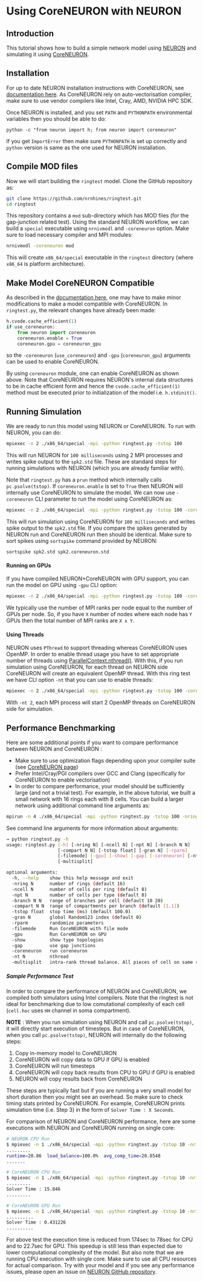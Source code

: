 # Using CoreNEURON with NEURON

## Introduction

This tutorial shows how to build a simple network model using [NEURON](https://www.neuron.yale.edu/neuron/) and simulating it using [CoreNEURON](https://github.com/BlueBrain/CoreNeuron).

## Installation

For up to date NEURON installation instructions with CoreNEURON, see [documentation here](https://github.com/neuronsimulator/nrn/blob/master/docs/coreneuron/installation.rst). As CoreNEURON rely on auto-vectorisation compiler, make sure to use vendor compilers like Intel, Cray, AMD, NVIDIA HPC SDK.

Once NEURON is installed, and you set `PATH` and `PYTHONPATH` environmental variables then you should be able to do:

```
python -c "from neuron import h; from neuron import coreneuron"
```

If you get `ImportError` then make sure `PYTHONPATH` is set up correctly and `python` version is same as the one used for NEURON installation.

## Compile MOD files

Now we will start building the `ringtest` model. Clone the GitHub repository as:

```bash
git clone https://github.com/nrnhines/ringtest.git
cd ringtest
```

This repository contains a `mod` sub-directory which has MOD files (for the gap-junction related test). Using the standard NEURON workflow, we can build a `special` executable using `nrnivmodl` and `-coreneuron` option. Make sure to load necessary compiler and MPI modules:

```bash
nrnivmodl -coreneuron mod
```

This will create `x86_64/special` executable in the `ringtest` directory (where `x86_64` is platform architecture).


## Make Model CoreNEURON Compatible

As described in the [documentation here](https://github.com/neuronsimulator/nrn/blob/master/docs/coreneuron/how-to/coreneuron.md), one may have to make minor modifications to make a model compatible with CoreNEURON.
In `ringtest.py`, the relevant changes have already been made:
```python
h.cvode.cache_efficient(1)
if use_coreneuron:
    from neuron import coreneuron
    coreneuron.enable = True
    coreneuron.gpu = coreneuron_gpu
```
so the `-coreneuron` (`use_coreneuron`) and `-gpu` (`coreneuron_gpu`) arguments can be used to enable CoreNEURON.

By using `coreneuron` module, one can enable CoreNEURON as shown above. Note that CoreNEURON requires NEURON's internal data structures to be in cache efficient form and hence the `cvode.cache_efficient(1)` method must be executed prior to initialization of the model i.e. `h.stdinit()`.

## Running Simulation

We are ready to run this model using NEURON or CoreNEURON. To run with NEURON, you can do:

```bash
mpiexec -n 2 ./x86_64/special -mpi -python ringtest.py -tstop 100
```

This will run NEURON for `100 milliseconds` using 2 MPI processes and writes spike output to the `spk2.std` file. These are standard steps for running simulations with NEURON (which you are already familiar with).

Note that `ringtest.py` has a `prun` method which internally calls ` pc.psolve(tstop)`. If `coreneuron.enable` is set to `True` then NEURON will internally use CoreNEURON to simulate the model. We can now use `-coreneuron` CLI parameter to run the model using CoreNEURON as:

```bash
mpiexec -n 2 ./x86_64/special -mpi -python ringtest.py -tstop 100 -coreneuron
```

This will run simulation using CoreNEURON for `100 milliseconds` and writes spike output to the `spk2.std` file. If you compare the spikes generated by NEURON run and CoreNEURON run then should be identical. Make sure to sort spikes using `sortspike` command provided by NEURON:

```
sortspike spk2.std spk2.coreneuron.std
```

#### Running on GPUs

If you have compiled NEURON+CoreNEURON with GPU support, you can run the model on GPU using `-gpu` CLI option:

```bash
mpiexec -n 2 ./x86_64/special -mpi -python ringtest.py -tstop 100 -coreneuron -gpu
```

We typically use the number of MPI ranks per node equal to the number of GPUs per node. So, if you have `X` number of nodes where each node has `Y` GPUs then the total number of MPI ranks are `X x Y`.

#### Using Threads

NEURON uses `PThread` to support threading whereas CoreNEURON uses OpenMP. In order to enable thread usage you have to set appropriate number of threads using [ParallelContext.nthread()](https://www.neuron.yale.edu/neuron/static/py_doc/modelspec/programmatic/network/parcon.html#ParallelContext.nthread). With this, if you run simulation using CoreNEURON, for each thread on NEURON side CoreNEURON will create an equivalent OpenMP thread. With this ring test we have CLI option `-nt` that you can use to enable threads:

```bash
mpiexec -n 2 ./x86_64/special -mpi -python ringtest.py -tstop 100 -coreneuron -nt 2
```

With `-nt 2`, each MPI process will start 2 OpenMP threads on CoreNEURON side for simulation.


## Performance Benchmarking

Here are some additional points if you want to compare performance between NEURON and CoreNEURON :

* Make sure to use optimization flags depending upon your compiler suite (see [CoreNEURON page](https://github.com/BlueBrain/CoreNeuron))
* Prefer Intel/Cray/PGI compilers over GCC and Clang (specifically for CoreNEURON to enable vectorisation)
* In order to compare performance, your model should be sufficiently large (and not a trivial test). For example, in the above tutorial, we built a small network with 16 rings each with 8 cells. You can build a larger network using additional command line arguments as:

```bash
mpirun -n 4 ./x86_64/special -mpi -python ringtest.py -tstop 100 -nring 1024 -ncell 128 -branch 32 64
```

See command line arguments for more information about arguments:

```bash
→ python ringtest.py -h
usage: ringtest.py [-h] [-nring N] [-ncell N] [-npt N] [-branch N N]
                   [-compart N N] [-tstop float] [-gran N] [-rparm]
                   [-filemode] [-gpu] [-show] [-gap] [-coreneuron] [-nt N]
                   [-multisplit]

optional arguments:
  -h, --help    show this help message and exit
  -nring N      number of rings (default 16)
  -ncell N      number of cells per ring (default 8)
  -npt N        number of cells per type (default 8)
  -branch N N   range of branches per cell (default 10 20)
  -compart N N  range of compartments per branch (default [1,1])
  -tstop float  stop time (ms) (default 100.0)
  -gran N       global Random123 index (default 0)
  -rparm        randomize parameters
  -filemode     Run CoreNEURON with file mode
  -gpu          Run CoreNEURON on GPU
  -show         show type topologies
  -gap          use gap junctions
  -coreneuron   run coreneuron
  -nt N         nthread
  -multisplit   intra-rank thread balance. All pieces of cell on same rank.
```

##### Sample Performance Test

In order to compare the performance of NEURON and CoreNEURON, we compiled both simulators using Intel compilers. Note that the ringtest is not ideal for benchmarking due to low comutational complexity of each cell (`cell.hoc` uses `HH` channel in soma compartment).

**NOTE** : When you run simulation using NEURON and call `pc.psolve(tstop)`, it will directly start execution of timesteps. But in case of CoreNEURON, when you call `pc.psolve(tstop)`, NEURON will internally do the following steps:

1. Copy in-memory model to CoreNEURON
2. CoreNEURON will copy data to GPU if GPU is enabled
3. CoreNEURON will run timesteps
4. CoreNEURON will copy back results from CPU to GPU if GPU is enabled
5. NEURON will copy results back from CoreNEURON

These steps are typically fast but if you are running a very small model for short duration then you might see an overhead. So make sure to check timing stats printed by CoreNEURON. For example, CoreNEURON prints simulation time (i.e. Step 3) in the form of `Solver Time : X Seconds`.

For comparison of NEURON and CoreNEURON performance, here are some executions with NEURON and CoreNEURON running on single core:

```bash
# NEURON CPU Run
$ mpiexec -n 1 ./x86_64/special -mpi -python ringtest.py -tstop 10 -nring 128 -ncell 128 -branch 32 64
.........
runtime=20.86  load_balance=100.0%  avg_comp_time=20.8548
.......

# CoreNEURON CPU Run
$ mpiexec -n 1 ./x86_64/special -mpi -python ringtest.py -tstop 10 -nring 128 -ncell 128 -branch 32 64 -coreneuron
.........
Solver Time : 15.846
.........

# CoreNEURON GPU Run
$ mpiexec -n 1 ./x86_64/special -mpi -python ringtest.py -tstop 10 -nring 128 -ncell 128 -branch 32 64 -coreneuron -gpu
..........
Solver Time : 0.431226
..........
```

For above test the execution time is reduced from 174sec to 78sec for CPU and to 22.7sec for GPU. This speedup is still less than expected due to lower computational complexity of the model. But also note that we are running CPU execution with single core. Make sure to use all CPU resources for actual comparison. Try with your model and if you see any performance issues, please open an issue on [NEURON GitHub repository](https://github.com/neuronsimulator/nrn/issues/new).
